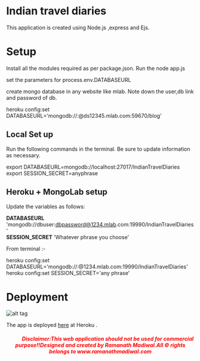 # Indian travel diaries

This application is created using Node.js ,express and Ejs.

# Setup

Install all the modules required as per package.json.
Run the node app.js

set the parameters for process.env.DATABASEURL

create mongo database in any website like mlab.
Note down the user,db link and password of db.

heroku config:set DATABASEURL='mongodb://:@ds12345.mlab.com:59670/blog'



## Local Set up

Run the following commands in the terminal.  Be sure to update information as necessary.


export DATABASEURL=mongodb://localhost:27017/IndianTravelDiaries
export SESSION_SECRET=anyphrase



## Heroku + MongoLab setup

Update the variables as follows:

**DATABASEURL** 'mongodb://dbuser:dbpassword@1234.mlab.<span></span>com:19990/IndianTravelDiaries'  
**SESSION_SECRET** 'Whatever phrase you choose'


From terminal :-


heroku config:set DATABASEURL='mongodb://<dbuser>:<dbpassword>@1234.mlab.<span></span>com:19990/IndianTravelDiaries'  
heroku config:set SESSION_SECRET='any  phrase'


# Deployment
![alt tag](https://cloud.githubusercontent.com/assets/25265882/25014274/b08c3a90-2094-11e7-8cd6-d8d26735b434.png "Home Page")


The app is deployed [here](https://stormy-garden-94091.herokuapp.com/) at Heroku .



<div align="center"> <h5 style="color: red" ><span>&nbsp;&nbsp;&nbsp;&nbsp;&nbsp;&nbsp;</span><span>&nbsp;&nbsp;&nbsp;&nbsp;&nbsp;&nbsp;</span>Disclaimer:This web application should not be used for
                    commercial purpose!!Designed and created by Ramanath Madiwal.All &copy rights
                    belongs to www.ramanathmadiwal.com</h5>
            </div>

